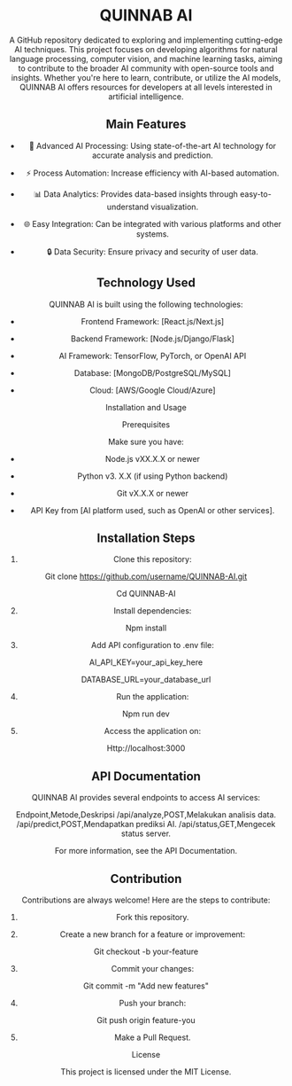 <header>

# QUINNAB AI

A GitHub repository dedicated to exploring and implementing cutting-edge AI techniques. This project focuses on developing algorithms for natural language processing, computer vision, and machine learning tasks, aiming to contribute to the broader AI community with open-source tools and insights. Whether you're here to learn, contribute, or utilize the AI models, QUINNAB AI offers resources for developers at all levels interested in artificial intelligence. 

## Main Features

-	 🤖 Advanced AI Processing: Using state-of-the-art AI technology for accurate analysis and prediction.

-	 ⚡ Process Automation: Increase efficiency with AI-based automation.

-	 📊 Data Analytics: Provides data-based insights through easy-to-understand visualization.

-	 🌐 Easy Integration: Can be integrated with various platforms and other systems.

-	 🔒 Data Security: Ensure privacy and security of user data.

## Technology Used

QUINNAB AI is built using the following technologies:

-	 Frontend Framework: [React.js/Next.js]

-	 Backend Framework: [Node.js/Django/Flask]

-	 AI Framework: TensorFlow, PyTorch, or OpenAI API

-	 Database: [MongoDB/PostgreSQL/MySQL]

-	 Cloud: [AWS/Google Cloud/Azure]

Installation and Usage

Prerequisites

Make sure you have:

-	 Node.js vXX.X.X or newer

-	 Python v3. X.X (if using Python backend)

-	 Git vX.X.X or newer

-	 API Key from [AI platform used, such as OpenAI or other services].

## Installation Steps

1.	 Clone this repository:

Git clone https://github.com/username/QUINNAB-AI.git

Cd QUINNAB-AI

2.	 Install dependencies:

Npm install

3.	 Add API configuration to .env file:

AI_API_KEY=your_api_key_here

DATABASE_URL=your_database_url

4.	 Run the application:

Npm run dev

5.	 Access the application on:

Http://localhost:3000

## API Documentation

QUINNAB AI provides several endpoints to access AI services:

Endpoint,Metode,Deskripsi
/api/analyze,POST,Melakukan analisis data.
/api/predict,POST,Mendapatkan prediksi AI.
/api/status,GET,Mengecek status server.

For more information, see the API Documentation.

## Contribution

Contributions are always welcome! Here are the steps to contribute:

1.	 Fork this repository.

2.	 Create a new branch for a feature or improvement:

Git checkout -b your-feature

3.	 Commit your changes:

Git commit -m "Add new features"

4.	 Push your branch:

Git push origin feature-you

5.	 Make a Pull Request.

License

This project is licensed under the MIT License.
	 
